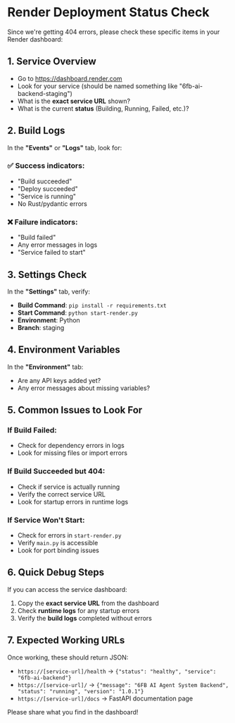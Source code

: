 # Render Deployment Status Check

Since we're getting 404 errors, please check these specific items in your Render dashboard:

## 1. Service Overview
- Go to https://dashboard.render.com
- Look for your service (should be named something like "6fb-ai-backend-staging")
- What is the **exact service URL** shown?
- What is the current **status** (Building, Running, Failed, etc.)?

## 2. Build Logs
In the **"Events"** or **"Logs"** tab, look for:

### ✅ Success indicators:
- "Build succeeded"
- "Deploy succeeded" 
- "Service is running"
- No Rust/pydantic errors

### ❌ Failure indicators:
- "Build failed"
- Any error messages in logs
- "Service failed to start"

## 3. Settings Check
In the **"Settings"** tab, verify:
- **Build Command**: `pip install -r requirements.txt`
- **Start Command**: `python start-render.py`
- **Environment**: Python
- **Branch**: staging

## 4. Environment Variables
In the **"Environment"** tab:
- Are any API keys added yet?
- Any error messages about missing variables?

## 5. Common Issues to Look For

### If Build Failed:
- Check for dependency errors in logs
- Look for missing files or import errors

### If Build Succeeded but 404:
- Check if service is actually running
- Verify the correct service URL
- Look for startup errors in runtime logs

### If Service Won't Start:
- Check for errors in `start-render.py`
- Verify `main.py` is accessible
- Look for port binding issues

## 6. Quick Debug Steps

If you can access the service dashboard:
1. Copy the **exact service URL** from the dashboard
2. Check **runtime logs** for any startup errors
3. Verify the **build logs** completed without errors

## 7. Expected Working URLs

Once working, these should return JSON:
- `https://[service-url]/health` → `{"status": "healthy", "service": "6fb-ai-backend"}`
- `https://[service-url]/` → `{"message": "6FB AI Agent System Backend", "status": "running", "version": "1.0.1"}`
- `https://[service-url]/docs` → FastAPI documentation page

Please share what you find in the dashboard!